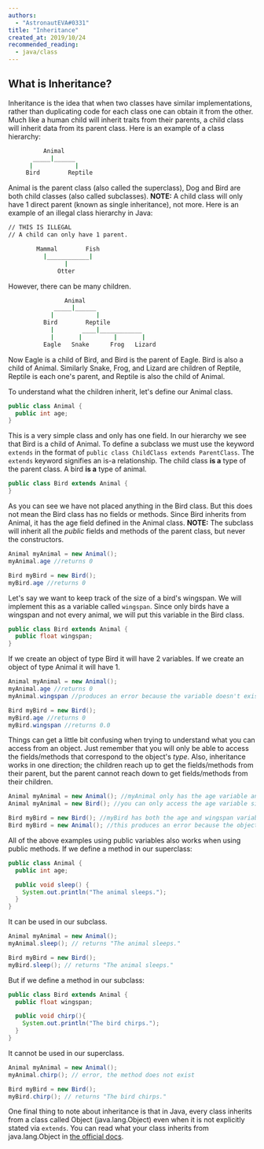 ```yaml
---
authors:
  - "AstronautEVA#0331"
title: "Inheritance"
created_at: 2019/10/24
recommended_reading:
  - java/class
---
```


## What is Inheritance?

Inheritance is the idea that when two classes have similar implementations, rather than duplicating code for each class one can obtain it from the other. Much like a human child will inherit traits from their parents, a child class will inherit data from
its parent class.
Here is an example of a class hierarchy:

```sh
          Animal
       _____|______
      |            |
     Bird        Reptile
```

Animal is the parent class (also called the superclass), Dog and Bird are both child classes (also called subclasses).
**NOTE:** A child class will only have 1 direct parent (known as single inheritance), not more.
Here is an example of an illegal class hierarchy in Java:

```sh
// THIS IS ILLEGAL
// A child can only have 1 parent.

        Mammal        Fish
          |____________|
                |
              Otter
```

However, there can be many children.

```sh
                Animal
             _____|______
            |            |
          Bird        Reptile
            |        ____|____________
            |       |         |       |
          Eagle   Snake      Frog   Lizard
```

Now Eagle is a child of Bird, and Bird is the parent of Eagle. Bird is also a child of Animal. Similarly Snake, Frog, and Lizard are
children of Reptile, Reptile is each one's parent, and Reptile is also the child of Animal.

To understand what the children inherit, let's define our Animal class.

```java
public class Animal {
  public int age;
}
```

This is a very simple class and only has one field. In our hierarchy we see that Bird is a child of Animal. To define a subclass we
must use the keyword `extends` in the format of `public class ChildClass extends ParentClass`. The `extends` keyword signifies an is-a
relationship. The child class **is a** type of the parent class. A bird **is a** type of animal.

```java
public class Bird extends Animal {
}
```

As you can see we have not placed anything in the Bird class. But this does not mean the Bird class has no fields or methods. Since
Bird inherits from Animal, it has the age field defined in the Animal class. **NOTE:** The subclass will inherit all the _public_ fields and methods of the parent class, but never the constructors.

```java
Animal myAnimal = new Animal();
myAnimal.age //returns 0

Bird myBird = new Bird();
myBird.age //returns 0
```

Let's say we want to keep track of the size of a bird's wingspan. We will implement this as a variable called `wingspan`. Since
only birds have a wingspan and not every animal, we will put this variable in the Bird class.

```java
public class Bird extends Animal {
  public float wingspan;
}
```

If we create an object of type Bird it will have 2 variables. If we create an object of type Animal it will have 1.

```java
Animal myAnimal = new Animal();
myAnimal.age //returns 0
myAnimal.wingspan //produces an error because the variable doesn't exist

Bird myBird = new Bird();
myBird.age //returns 0
myBird.wingspan //returns 0.0
```

Things can get a little bit confusing when trying to understand what you can access from an object. Just remember that you will only be able to access the fields/methods that correspond to the object's _type_. Also, inheritance works in one direction; the children reach up to get the fields/methods from their parent, but the parent cannot reach down to get fields/methods from their children.

```java
Animal myAnimal = new Animal(); //myAnimal only has the age variable and you can access it
Animal myAnimal = new Bird(); //you can only access the age variable since the object is of type Animal. the object does have the wingspan variable due to calling the Bird() constructor, but you cannot access it.

Bird myBird = new Bird(); //myBird has both the age and wingspan variables since you called the Bird() constructor and Bird inherits from Animal. you can access both variables since the object type is Bird.
Bird myBird = new Animal(); //this produces an error because the object type is Bird which means constructor Animal() does not exist (constructors are not inherited).
```

All of the above examples using public variables also works when using public methods.
If we define a method in our superclass:

```java
public class Animal {
  public int age;

  public void sleep() {
    System.out.println("The animal sleeps.");
  }
}
```

It can be used in our subclass.

```java
Animal myAnimal = new Animal();
myAnimal.sleep(); // returns "The animal sleeps."

Bird myBird = new Bird();
myBird.sleep(); // returns "The animal sleeps."
```

But if we define a method in our subclass:

```java
public class Bird extends Animal {
  public float wingspan;

  public void chirp(){
    System.out.println("The bird chirps.");
  }
}
```

It cannot be used in our superclass.

```java
Animal myAnimal = new Animal();
myAnimal.chirp(); // error, the method does not exist

Bird myBird = new Bird();
myBird.chirp(); // returns "The bird chirps."
```

One final thing to note about inheritance is that in Java, every class inherits from a class called Object (java.lang.Object) even when
it is not explicitly stated via `extends`. You can read what your class inherits from java.lang.Object in [the official docs](https://docs.oracle.com/javase/8/docs/api/java/lang/Object.html).
